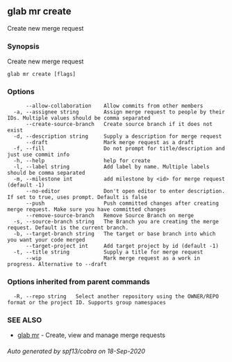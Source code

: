 ## glab mr create

Create new merge request

### Synopsis

Create new merge request

```
glab mr create [flags]
```

### Options

```
      --allow-collaboration    Allow commits from other members
  -a, --assignee string        Assign merge request to people by their IDs. Multiple values should be comma separated 
      --create-source-branch   Create source branch if it does not exist
  -d, --description string     Supply a description for merge request
      --draft                  Mark merge request as a draft
  -f, --fill                   Do not prompt for title/description and just use commit info
  -h, --help                   help for create
  -l, --label string           Add label by name. Multiple labels should be comma separated
  -m, --milestone int          add milestone by <id> for merge request (default -1)
      --no-editor              Don't open editor to enter description. If set to true, uses prompt. Default is false
      --push                   Push committed changes after creating merge request. Make sure you have committed changes
      --remove-source-branch   Remove Source Branch on merge
  -s, --source-branch string   The Branch you are creating the merge request. Default is the current branch.
  -b, --target-branch string   The target or base branch into which you want your code merged
      --target-project int     Add target project by id (default -1)
  -t, --title string           Supply a title for merge request
      --wip                    Mark merge request as a work in progress. Alternative to --draft
```

### Options inherited from parent commands

```
  -R, --repo string   Select another repository using the OWNER/REPO format or the project ID. Supports group namespaces
```

### SEE ALSO

* [glab mr](glab_mr.md)	 - Create, view and manage merge requests

###### Auto generated by spf13/cobra on 18-Sep-2020
